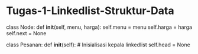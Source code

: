 # Tugas-1-Linkedlist-Struktur-Data
class Node:
    def __init__(self, menu, harga):
        self.menu = menu
        self.harga = harga
        self.next = None

class Pesanan:
    def __init__(self):
        # Inisialisasi kepala linkedlist
        self.head = None

